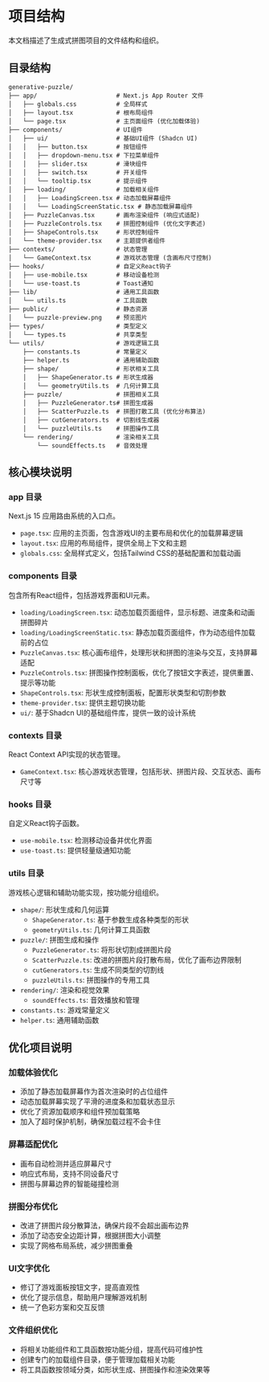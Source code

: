 # 项目结构

本文档描述了生成式拼图项目的文件结构和组织。

## 目录结构

```
generative-puzzle/
├── app/                      # Next.js App Router 文件
│   ├── globals.css           # 全局样式
│   ├── layout.tsx            # 根布局组件
│   └── page.tsx              # 主页面组件 (优化加载体验)
├── components/               # UI组件
│   ├── ui/                   # 基础UI组件 (Shadcn UI)
│   │   ├── button.tsx        # 按钮组件
│   │   ├── dropdown-menu.tsx # 下拉菜单组件
│   │   ├── slider.tsx        # 滑块组件
│   │   ├── switch.tsx        # 开关组件
│   │   └── tooltip.tsx       # 提示组件
│   ├── loading/              # 加载相关组件
│   │   ├── LoadingScreen.tsx # 动态加载屏幕组件
│   │   └── LoadingScreenStatic.tsx # 静态加载屏幕组件
│   ├── PuzzleCanvas.tsx      # 画布渲染组件 (响应式适配)
│   ├── PuzzleControls.tsx    # 拼图控制组件 (优化文字表述)
│   ├── ShapeControls.tsx     # 形状控制组件
│   └── theme-provider.tsx    # 主题提供者组件
├── contexts/                 # 状态管理
│   └── GameContext.tsx       # 游戏状态管理 (含画布尺寸控制)
├── hooks/                    # 自定义React钩子
│   ├── use-mobile.tsx        # 移动设备检测
│   └── use-toast.ts          # Toast通知
├── lib/                      # 通用工具函数
│   └── utils.ts              # 工具函数
├── public/                   # 静态资源
│   └── puzzle-preview.png    # 预览图片
├── types/                    # 类型定义
│   └── types.ts              # 共享类型
└── utils/                    # 游戏逻辑工具
    ├── constants.ts          # 常量定义
    ├── helper.ts             # 通用辅助函数
    ├── shape/                # 形状相关工具
    │   ├── ShapeGenerator.ts # 形状生成器
    │   └── geometryUtils.ts  # 几何计算工具
    ├── puzzle/               # 拼图相关工具
    │   ├── PuzzleGenerator.ts# 拼图生成器
    │   ├── ScatterPuzzle.ts  # 拼图打散工具 (优化分布算法)
    │   ├── cutGenerators.ts  # 切割线生成器
    │   └── puzzleUtils.ts    # 拼图操作工具
    └── rendering/            # 渲染相关工具
        └── soundEffects.ts   # 音效处理
```

## 核心模块说明

### app 目录

Next.js 15 应用路由系统的入口点。

- `page.tsx`: 应用的主页面，包含游戏UI的主要布局和优化的加载屏幕逻辑
- `layout.tsx`: 应用的布局组件，提供全局上下文和主题
- `globals.css`: 全局样式定义，包括Tailwind CSS的基础配置和加载动画

### components 目录

包含所有React组件，包括游戏界面和UI元素。

- `loading/LoadingScreen.tsx`: 动态加载页面组件，显示标题、进度条和动画拼图碎片
- `loading/LoadingScreenStatic.tsx`: 静态加载页面组件，作为动态组件加载前的占位
- `PuzzleCanvas.tsx`: 核心画布组件，处理形状和拼图的渲染与交互，支持屏幕适配
- `PuzzleControls.tsx`: 拼图操作控制面板，优化了按钮文字表述，提供重置、提示等功能
- `ShapeControls.tsx`: 形状生成控制面板，配置形状类型和切割参数
- `theme-provider.tsx`: 提供主题切换功能
- `ui/`: 基于Shadcn UI的基础组件库，提供一致的设计系统

### contexts 目录

React Context API实现的状态管理。

- `GameContext.tsx`: 核心游戏状态管理，包括形状、拼图片段、交互状态、画布尺寸等

### hooks 目录

自定义React钩子函数。

- `use-mobile.tsx`: 检测移动设备并优化界面
- `use-toast.ts`: 提供轻量级通知功能

### utils 目录

游戏核心逻辑和辅助功能实现，按功能分组组织。

- `shape/`: 形状生成和几何运算
  - `ShapeGenerator.ts`: 基于参数生成各种类型的形状
  - `geometryUtils.ts`: 几何计算工具函数
- `puzzle/`: 拼图生成和操作
  - `PuzzleGenerator.ts`: 将形状切割成拼图片段
  - `ScatterPuzzle.ts`: 改进的拼图片段打散布局，优化了画布边界限制
  - `cutGenerators.ts`: 生成不同类型的切割线
  - `puzzleUtils.ts`: 拼图操作的专用工具
- `rendering/`: 渲染和视觉效果
  - `soundEffects.ts`: 音效播放和管理
- `constants.ts`: 游戏常量定义
- `helper.ts`: 通用辅助函数

## 优化项目说明

### 加载体验优化

- 添加了静态加载屏幕作为首次渲染时的占位组件
- 动态加载屏幕实现了平滑的进度条和加载状态显示
- 优化了资源加载顺序和组件预加载策略
- 加入了超时保护机制，确保加载过程不会卡住

### 屏幕适配优化

- 画布自动检测并适应屏幕尺寸
- 响应式布局，支持不同设备尺寸
- 拼图与屏幕边界的智能碰撞检测

### 拼图分布优化

- 改进了拼图片段分散算法，确保片段不会超出画布边界
- 添加了动态安全边距计算，根据拼图大小调整
- 实现了网格布局系统，减少拼图重叠

### UI文字优化

- 修订了游戏面板按钮文字，提高直观性
- 优化了提示信息，帮助用户理解游戏机制
- 统一了色彩方案和交互反馈

### 文件组织优化

- 将相关功能组件和工具函数按功能分组，提高代码可维护性
- 创建专门的加载组件目录，便于管理加载相关功能
- 将工具函数按领域分类，如形状生成、拼图操作和渲染效果等
